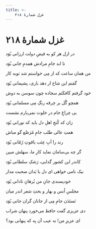 ```yaml
---
title: >-
    غزل شمارهٔ ۲۱۸
---
```

# غزل شمارهٔ ۲۱۸

<div class="b" id="bn1"><div class="m1"><p>در ازل هر کو به فیضِ دولت ارزانی بُوَد</p></div>
<div class="m2"><p>تا ابد جامِ مرادش همدمِ جانی بُوَد</p></div></div>
<div class="b" id="bn2"><div class="m1"><p>من همان ساعت که از مِی خواستم شد توبه کار</p></div>
<div class="m2"><p>گفتم این شاخ ار دهد باری، پشیمانی بُوَد</p></div></div>
<div class="b" id="bn3"><div class="m1"><p>خود گرفتم کَافکَنَم سجاده چون سوسن به دوش</p></div>
<div class="m2"><p>همچو گُل بر خِرقه رنگِ مِی مسلمانی بُوَد</p></div></div>
<div class="b" id="bn4"><div class="m1"><p>بی چراغِ جام در خلوت نمی‌یارم نشست</p></div>
<div class="m2"><p>زان که کُنجِ اهلِ دل باید که نورانی بُوَد</p></div></div>
<div class="b" id="bn5"><div class="m1"><p>همتِ عالی طلب جامِ مُرَصَّع گو مباش</p></div>
<div class="m2"><p>رند را آبِ عِنَب یاقوتِ رُمّانی بُوَد</p></div></div>
<div class="b" id="bn6"><div class="m1"><p>گر چه بی‌سامان نماید کارِ ما، سهلش مبین</p></div>
<div class="m2"><p>کاندر این کشور گدایی، رَشکِ سلطانی بُوَد</p></div></div>
<div class="b" id="bn7"><div class="m1"><p>نیک نامی خواهی ای دل با بَدان صحبت مدار</p></div>
<div class="m2"><p>خودپسندی جانِ من بُرهانِ نادانی بُوَد</p></div></div>
<div class="b" id="bn8"><div class="m1"><p>مجلسِ اُنس و بهار و بحثِ شعر اندر میان</p></div>
<div class="m2"><p>نَستَدَن جامِ مِی از جانان گران جانی بُوَد</p></div></div>
<div class="b" id="bn9"><div class="m1"><p>دی عزیزی گفت حافظ می‌خورد پنهان شراب</p></div>
<div class="m2"><p>ای عزیزِ من! نه عیب آن بِه که پنهانی بود؟</p></div></div>
